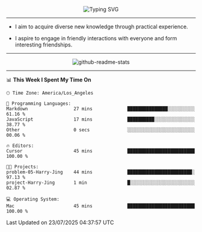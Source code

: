 <p align="center">
  <img src="https://readme-typing-svg.demolab.com?font=Fira+Code&weight=500&size=32&duration=2500&pause=1600&center=true&vCenter=true&random=false&width=1024&height=64&lines=Hi+there+%F0%9F%91%8B;I'm+delighted+you+could+make+it+here+%F0%9F%8E%89;I'm+Harry%2C+a+college+student+still+finding+my+way" alt="Typing SVG" />
</p>


---


- I aim to acquire diverse new knowledge through practical experience.

- I aspire to engage in friendly interactions with everyone and form interesting friendships.


---


<p align="center">
  <img src="https://github-readme-stats.vercel.app/api?username=Harry-Jing&show_icons=true" alt="github-readme-stats"/>
</p>


---

<!--START_SECTION:waka-->
📊 **This Week I Spent My Time On** 

```text
🕑︎ Time Zone: America/Los_Angeles

💬 Programming Languages: 
Markdown                 27 mins             ███████████████░░░░░░░░░░   61.16 % 
JavaScript               17 mins             ██████████░░░░░░░░░░░░░░░   38.77 % 
Other                    0 secs              ░░░░░░░░░░░░░░░░░░░░░░░░░   00.06 % 

🔥 Editors: 
Cursor                   45 mins             █████████████████████████   100.00 % 

🐱‍💻 Projects: 
problem-05-Harry-Jing    44 mins             ████████████████████████░   97.13 % 
project-Harry-Jing       1 min               █░░░░░░░░░░░░░░░░░░░░░░░░   02.87 % 

💻 Operating System: 
Mac                      45 mins             █████████████████████████   100.00 % 
```


 Last Updated on 23/07/2025 04:37:57 UTC
<!--END_SECTION:waka-->
